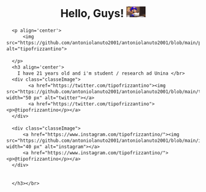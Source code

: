 <html>
<head>
    <link rel="stylesheet" href="https://github.com/antoniolanuto2001/antoniolanuto2001/blob/main/styles.css">
</head>
<body>
    <h1 align='center'>
        Hello, Guys! <img src="https://github.com/antoniolanuto2001/antoniolanuto2001/blob/main/gifintro.gif" width="50px">
      </h1>
      
      <p align='center'>
          <img src="https://github.com/antoniolanuto2001/antoniolanuto2001/blob/main/presentazione.png" alt="tipofrizzantino">
        
      </p>
      <h3 align='center'>
        I have 21 years old and i'm student / research ad Unina </br>
      <div class="classeImage">
            <a href="https://twitter.com/tipofrizzantino"><img src="https://github.com/antoniolanuto2001/antoniolanuto2001/blob/main/twitterIcon.png"  width="50 px" alt="twitter"></a>
            <a href="https://twitter.com/tipofrizzantino"><p>@tipofrizzantino</p></a>
      </div>
      
      <div class="classeImage">
          <a href="https://www.instagram.com/tipofrizzantino/"><img src="https://github.com/antoniolanuto2001/antoniolanuto2001/blob/main/instagramIcon.png" width="40 px" alt="instagram"></a>
          <a href="https://www.instagram.com/tipofrizzantino/"><p>@tipofrizzantino</p></a>
      </div>
        
      
      </h3></br>
      

</body>
</html>
